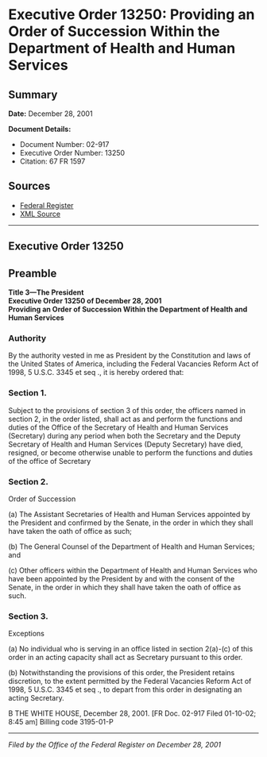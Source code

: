 # Executive Order 13250: Providing an Order of Succession Within the Department of Health and Human Services

## Summary

**Date:** December 28, 2001

**Document Details:**
- Document Number: 02-917
- Executive Order Number: 13250
- Citation: 67 FR 1597

## Sources
- [Federal Register](https://www.federalregister.gov/documents/2002/01/11/02-917/providing-an-order-of-succession-within-the-department-of-health-and-human-services)
- [XML Source](https://www.federalregister.gov/documents/full_text/xml/2002/01/11/02-917.xml)

---

## Executive Order 13250

## Preamble

**Title 3—The President**  
**Executive Order 13250 of December 28, 2001**  
**Providing an Order of Succession Within the Department of Health and Human Services**

### Authority

By the authority vested in me as President by the Constitution and laws of the United States of America, including the Federal Vacancies Reform Act of 1998, 5 U.S.C. 3345 
et seq
., it is hereby ordered that:
### Section 1.

Subject to the provisions of section 3 of this order, the officers named in section 2, in the order listed, shall act as and perform the functions and duties of the Office of the Secretary of Health and Human Services (Secretary) during any period when both the Secretary and the Deputy Secretary of Health and Human Services (Deputy Secretary) have died, resigned, or become otherwise unable to perform the functions and duties of the office of Secretary
### Section 2.

Order of Succession

(a) The Assistant Secretaries of Health and Human Services appointed by the President and confirmed by the Senate, in the order in which they shall have taken the oath of office as such;

(b) The General Counsel of the Department of Health and Human Services; and

(c) Other officers within the Department of Health and Human Services who have been appointed by the President by and with the consent of the Senate, in the order in which they shall have taken the oath of office as such.
### Section 3.

Exceptions

(a) No individual who is serving in an office listed in section 2(a)-(c) of this order in an acting capacity shall act as Secretary pursuant to this order.

(b) Notwithstanding the provisions of this order, the President retains discretion, to the extent permitted by the Federal Vacancies Reform Act of 1998, 5 U.S.C. 3345 
et seq
., to depart from this order in designating an acting Secretary.

B
THE WHITE HOUSE,
December 28, 2001.
[FR Doc. 02-917
Filed 01-10-02; 8:45 am]
Billing code 3195-01-P

---

*Filed by the Office of the Federal Register on December 28, 2001*
